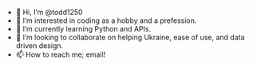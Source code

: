 - 👋 Hi, I’m @todd1250
- 👀 I’m interested in coding as a hobby and a prefession. 
- 🌱 I’m currently learning Python and APIs.
- 💞️ I’m looking to collaborate on helping Ukraine, ease of use, and data driven design.
- 📫 How to reach me; email!

<!---
todd1250/todd1250 is a ✨ special ✨ repository because its `README.md` (this file) appears on your GitHub profile.
You can click the Preview link to take a look at your changes.
--->
